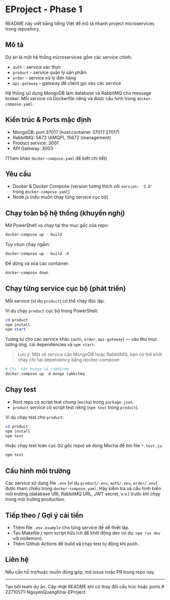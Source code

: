 # EProject - Phase 1

README này viết bằng tiếng Việt để mô tả nhanh project microservices trong repository.

## Mô tả
Dự án là một hệ thống microservices gồm các service chính:
- `auth` - service xác thực
- `product` - service quản lý sản phẩm
- `order` - service xử lý đơn hàng
- `api-gateway` - gateway để client gọi vào các service

Hệ thống sử dụng MongoDB làm database và RabbitMQ cho message broker. Mỗi service có Dockerfile riêng và được cấu hình trong `docker-compose.yaml`.

## Kiến trúc & Ports mặc định
- MongoDB: port 37017 (host:container 37017:27017)
- RabbitMQ: 5672 (AMQP), 15672 (management)
- Product service: 3001
- API Gateway: 3003

(Tham khảo `docker-compose.yaml` để biết chi tiết)

## Yêu cầu
- Docker & Docker Compose (version tương thích với `version: '3.8'` trong `docker-compose.yaml`)
- Node.js (nếu muốn chạy từng service cục bộ)

## Chạy toàn bộ hệ thống (khuyến nghị)
Mở PowerShell và chạy tại thư mục gốc của repo:

```powershell
docker-compose up --build
```

Tùy chọn chạy ngầm:

```powershell
docker-compose up --build -d
```

Để dừng và xóa các container:

```powershell
docker-compose down
```

## Chạy từng service cục bộ (phát triển)
Mỗi service (ví dụ `product`) có thể chạy độc lập.

Ví dụ chạy `product` cục bộ trong PowerShell:

```powershell
cd product
npm install
npm start
```

Tương tự cho các service khác (`auth`, `order`, `api-gateway`) — vào thư mục tương ứng, cài dependencies và `npm start`.

> Lưu ý: Một số service cần MongoDB hoặc RabbitMQ; bạn có thể khởi chạy chỉ hai dependency bằng docker-compose:

```powershell
# Chỉ bật mongo và rabbitmq
docker-compose up -d mongo rabbitmq
```

## Chạy test
- Root repo có script test chung (`mocha`) trong `package.json`.
- `product` service có script test riêng (`npm test` trong `product`).

Ví dụ chạy test cho `product`:

```powershell
cd product
npm install
npm test
```

Hoặc chạy test toàn cục (từ gốc repo) sẽ dùng Mocha để tìm file `*.test.js`:

```powershell
npm test
```

## Cấu hình môi trường
Các service sử dụng file `.env` (ví dụ `product/.env`, `auth/.env`, `order/.env`) được tham chiếu trong `docker-compose.yaml`.
Hãy kiểm tra và cấu hình biến môi trường (database URI, RabbitMQ URL, JWT secret, v.v.) trước khi chạy trong môi trường production.

## Tiếp theo / Gợi ý cải tiến
- Thêm file `.env.example` cho từng service để dễ thiết lập.
- Tạo Makefile / npm script hữu ích để khởi động dev (ví dụ: `npm run dev` với nodemon).
- Thêm Github Actions để build và chạy test tự động khi push.

## Liên hệ
Nếu cần hỗ trợ/hoặc muốn đóng góp, mở issue hoặc PR trong repo này.

---
Tạo bởi team dự án. Cập nhật README khi có thay đổi cấu trúc hoặc ports.#   2 2 7 1 0 5 7 1 - N g u y e n Q u a n g K h a i - E P r o j e c t  
 